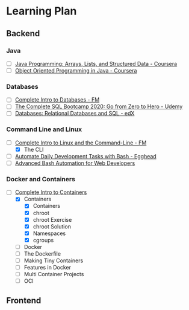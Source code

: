 # Learning Plan

## Backend

### Java

- [ ] [Java Programming: Arrays, Lists, and Structured Data - Coursera](https://www.coursera.org/learn/java-programming-arrays-lists-data)
- [ ] [Object Oriented Programming in Java - Coursera](https://www.coursera.org/learn/object-oriented-java)

### Databases

- [ ] [Complete Intro to Databases - FM](https://frontendmasters.com/courses/databases/)
- [ ] [The Complete SQL Bootcamp 2020: Go from Zero to Hero - Udemy](https://www.udemy.com/course/the-complete-sql-bootcamp/)
- [ ] [Databases: Relational Databases and SQL - edX](https://courses.edx.org/courses/course-v1:StanfordOnline+SOE.YDB-SQL0001+2T2020/course/)

### Command Line and Linux

- [ ] [Complete Intro to Linux and the Command-Line - FM](https://frontendmasters.com/courses/linux-command-line/)
  - [x] The CLI
- [ ] [Automate Daily Development Tasks with Bash - Egghead](https://egghead.io/courses/automate-daily-development-tasks-with-bash)
- [ ] [Advanced Bash Automation for Web Developers](https://egghead.io/courses/advanced-bash-automation-for-web-developers)

### Docker and Containers

- [ ] [Complete Intro to Containers](https://frontendmasters.com/courses/complete-intro-containers/)
  - [x] Containers
    - [x] Containers
    - [x] chroot
    - [x] chroot Exercise
    - [x] chroot Solution
    - [x] Namespaces
    - [x] cgroups
  - [ ] Docker
  - [ ] The Dockerfile
  - [ ] Making Tiny Containers
  - [ ] Features in Docker
  - [ ] Multi Container Projects
  - [ ] OCI

## Frontend
